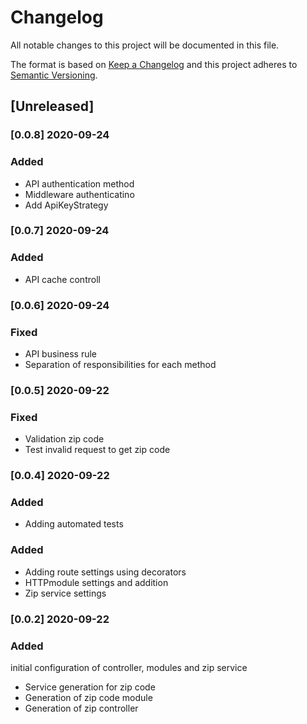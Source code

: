 # Changelog

All notable changes to this project will be documented in this file.

The format is based on [Keep a Changelog](http://keepachangelog.com/en/1.0.0/)
and this project adheres to [Semantic Versioning](http://semver.org/spec/v2.0.0.html).

## [Unreleased]

### [0.0.8] 2020-09-24

### Added

-   API authentication method
-   Middleware authenticatino
-   Add ApiKeyStrategy

### [0.0.7] 2020-09-24

### Added

-   API cache controll

### [0.0.6] 2020-09-24

### Fixed

-   API business rule
-   Separation of responsibilities for each method

### [0.0.5] 2020-09-22

### Fixed

-   Validation zip code
-   Test invalid request to get zip code

### [0.0.4] 2020-09-22

### Added

-   Adding automated tests

### Added

-   Adding route settings using decorators
-   HTTPmodule settings and addition
-   Zip service settings

### [0.0.2] 2020-09-22

### Added

initial configuration of controller, modules and zip service

-   Service generation for zip code
-   Generation of zip code module
-   Generation of zip controller
